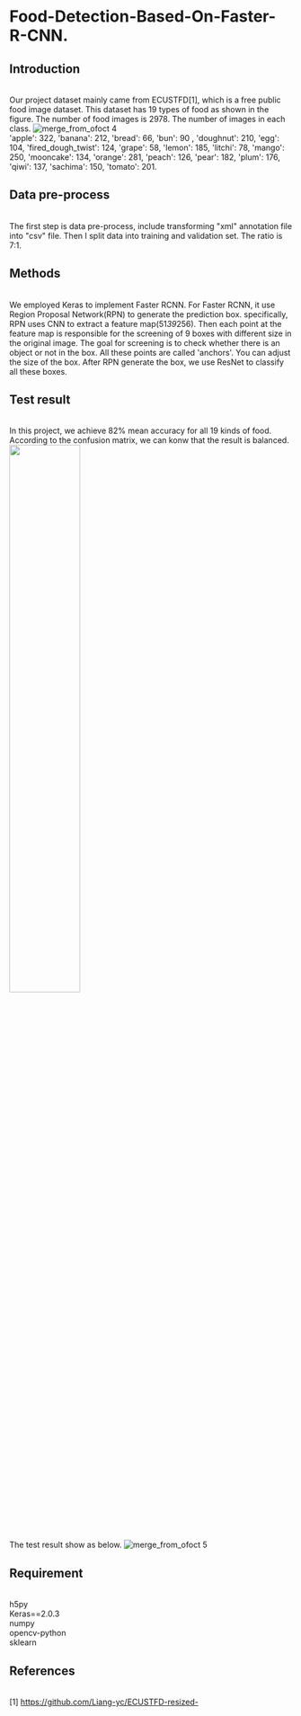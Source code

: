 # Food-Detection-Based-On-Faster-R-CNN.
## Introduction
<br/> Our project dataset mainly came from ECUSTFD[1], which is a free public food image dataset. This dataset has 19 types of food as shown in the figure. The number of food images is 2978. The number of images in each class.
![merge_from_ofoct 4](https://user-images.githubusercontent.com/36937088/49711360-c412ef00-fbf3-11e8-88df-43a8e1be7945.jpg)
<br/> 'apple': 322, 'banana': 212, 'bread': 66, 'bun': 90 , 'doughnut': 210, 'egg': 104, 'fired_dough_twist': 124, 'grape': 58, 'lemon': 185, 'litchi': 78, 'mango': 250, 'mooncake': 134, 'orange': 281, 'peach': 126, 'pear': 182, 'plum': 176, 'qiwi': 137, 'sachima': 150, 'tomato': 201.
## Data pre-process
<br/> The first step is data pre-process, include transforming "xml" annotation file into "csv" file. Then I split data into training and validation set. The ratio is 7:1.
## Methods
<br/> We employed Keras to implement Faster RCNN. For Faster RCNN, it use Region Proposal Network(RPN) to generate the prediction box. specifically, RPN uses CNN to extract a feature map(51*39*256). Then each point at the feature map is responsible for the screening of 9 boxes with different size in the original image. The goal for screening is to check whether there is an object or not in the box. All these points are called 'anchors'. You can adjust the size of the box. After RPN generate the box, we use ResNet to classify all these boxes.
## Test result
<br/> In this project, we achieve 82% mean accuracy for all 19 kinds of food. According to the confusion matrix, we can konw that the result is balanced.
<img src="https://user-images.githubusercontent.com/36937088/49712623-38509100-fbfa-11e8-85cd-ba4344897fc4.jpg" width="50%" height="50%">
<br/> The test result show as below.
![merge_from_ofoct 5](https://user-images.githubusercontent.com/36937088/49711856-98ddcf00-fbf6-11e8-874b-f811af850141.jpg)
## Requirement
<br/> h5py
<br/> Keras==2.0.3
<br/> numpy
<br/> opencv-python
<br/> sklearn
## References
<br/> [1] https://github.com/Liang-yc/ECUSTFD-resized-
